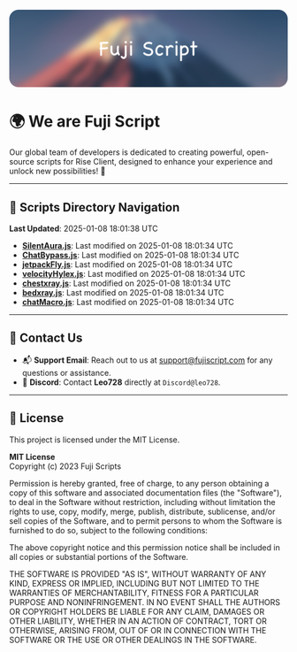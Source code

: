 ![Banner](.github/b.webp)

# 🌍 **We are Fuji Script**

Our global team of developers is dedicated to creating powerful, open-source scripts for Rise Client, designed to enhance your experience and unlock new possibilities! 🌟

---
<!-- SCRIPTS_NAVIGATION_START -->
## 📂 **Scripts Directory Navigation**

**Last Updated**: 2025-01-08 18:01:38 UTC

- **[SilentAura.js](scripts/SilentAura.js)**: Last modified on 2025-01-08 18:01:34 UTC
- **[ChatBypass.js](scripts/ChatBypass.js)**: Last modified on 2025-01-08 18:01:34 UTC
- **[jetpackFly.js](scripts/jetpackFly.js)**: Last modified on 2025-01-08 18:01:34 UTC
- **[velocityHylex.js](scripts/velocityHylex.js)**: Last modified on 2025-01-08 18:01:34 UTC
- **[chestxray.js](scripts/chestxray.js)**: Last modified on 2025-01-08 18:01:34 UTC
- **[bedxray.js](scripts/bedxray.js)**: Last modified on 2025-01-08 18:01:34 UTC
- **[chatMacro.js](scripts/chatMacro.js)**: Last modified on 2025-01-08 18:01:34 UTC

<!-- SCRIPTS_NAVIGATION_END -->

---

## 💬 **Contact Us**  
- 📬 **Support Email**: Reach out to us at [support@fujiscript.com](mailto:support@fujiscript.com) for any questions or assistance.  
- 💬 **Discord**: Contact **Leo728** directly at `Discord@leo728`.

---

## 📜 **License**

This project is licensed under the MIT License.  

**MIT License**  
Copyright (c) 2023 Fuji Scripts  

Permission is hereby granted, free of charge, to any person obtaining a copy of this software and associated documentation files (the "Software"), to deal in the Software without restriction, including without limitation the rights to use, copy, modify, merge, publish, distribute, sublicense, and/or sell copies of the Software, and to permit persons to whom the Software is furnished to do so, subject to the following conditions:  

The above copyright notice and this permission notice shall be included in all copies or substantial portions of the Software.  

THE SOFTWARE IS PROVIDED "AS IS", WITHOUT WARRANTY OF ANY KIND, EXPRESS OR IMPLIED, INCLUDING BUT NOT LIMITED TO THE WARRANTIES OF MERCHANTABILITY, FITNESS FOR A PARTICULAR PURPOSE AND NONINFRINGEMENT. IN NO EVENT SHALL THE AUTHORS OR COPYRIGHT HOLDERS BE LIABLE FOR ANY CLAIM, DAMAGES OR OTHER LIABILITY, WHETHER IN AN ACTION OF CONTRACT, TORT OR OTHERWISE, ARISING FROM, OUT OF OR IN CONNECTION WITH THE SOFTWARE OR THE USE OR OTHER DEALINGS IN THE SOFTWARE.  
